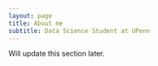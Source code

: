 ```yaml
---
layout: page
title: About me
subtitle: Data Science Student at UPenn
---
```


Will update this section later.
